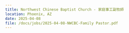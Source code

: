 ```yaml
---
title: Northwest Chinese Baptist Church - 家庭事工副牧師
location: Phoenix, AZ
date: 2025-04-08         
file: /docs/jobs/2025-04-08-NWCBC-Family Pastor.pdf
---
```

